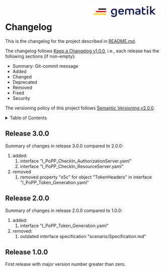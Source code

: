 <img align="right" width="250" height="47" src="images/Gematik_Logo_Flag_With_Background.png"/><br/>

# Changelog
This is the changelog for the project described in [README.md](./README.md).

The changelog follows [Keep a Changelog v1.0.0][], i.e., each release has the
following sections (if non-empty):
- Summary: Git-commit message
- Added
- Changed
- Deprecated
- Removed
- Fixed
- Security

The versioning policy of this project follows [Semantic Versioning v2.0.0][].

<details>
  <summary>Table of Contents</summary>
  <ol>
    <li><a href="#release-300">Release 3.0.0</a></li>
    <li><a href="#release-200">Release 2.0.0</a></li>
    <li><a href="#release-100">Release 1.0.0</a></li>
  </ol>
</details>

## Release 3.0.0
Summary of changes in release 3.0.0 compared to 2.0.0:
1. added:
   1. interface "I_PoPP_CheckIn_AuthorizationServer.yaml"
   2. interface "I_PoPP_CheckIn_ResourceServer.yaml"
2. removed
   1. removed property "x5c" for object "TokenHeaders"
      in interface "I_PoPP_Token_Generation.yaml"      

## Release 2.0.0
Summary of changes in release 2.0.0 compared to 1.0.0:
1. added:  
   1. interface "I_PoPP_Token_Generation.yaml"
2. removed:
   1. outdated interface specification "scenario/Specification.md"

## Release 1.0.0
First release with major version number greater than zero.

[Keep a Changelog v1.0.0]:http://keepachangelog.com/en/1.0.0/
[Semantic Versioning v2.0.0]:http://semver.org/spec/v2.0.0.html

